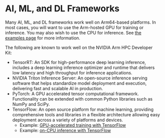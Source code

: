 # AI, ML, and DL Frameworks

Many AI, ML, and DL frameworks work well on Arm64-based platforms.  In most cases, you will want to use the Arm-hosted GPU for training or inference.  You may also wish to use the CPU for inference.  See [the examples page](../examples/examples.md) for more information.

The following are known to work well on the NVIDIA Arm HPC Developer Kit:
 * TensorRT: An SDK for high-performance deep learning inference, includes a deep learning inference optimizer and runtime that delivers low latency and high throughput for inference applications.
 * NVIDIA Triton Inference Server: An open-source inference serving software that helps standardize model deployment and execution, delivering fast and scalable AI in production.
 * PyTorch: A GPU accelerated tensor computational framework. Functionality can be extended with common Python libraries such as NumPy and SciPy.
 * TensorFlow: An open source platform for machine learning, providing comprehensive tools and libraries in a flexible architecture allowing easy deployment across a variety of platforms and devices.  
   * Example: [GPU-accelerated training with TensorFlow](../examples/tensorflow-gpu.md) 
   * Example: [on-CPU inference with TensorFlow](../examples/tensorflow-cpu.md)